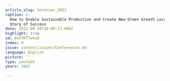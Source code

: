```yaml
---
article_slug: Sorensen_2022
caption: >-
  How to Enable Sustainable Production and Create New Green Growth Locally: a
  Story of Success
date: 2022-09-19T16:00:13.000Z
highlight: true
id: 9shTRT7wnuQ
index: 0
issue: content/issues/Conferences.md
language: English
picture: ''
type: youtube
years: 2022

---
```

